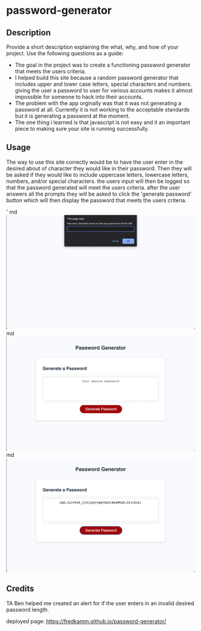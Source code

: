 # password-generator

## Description

Provide a short description explaining the what, why, and how of your project. Use the following questions as a guide:

- The goal in the project was to create a functioning password generator that meets the users criteria.
- I helped build this site because a random password generator that includes upper and lower case letters, special characters and numbers. giving the user a password to user for various accounts makes it almost impossible for someone to hack into their accounts.
- The problem with the app orginally was that it was not generating a password at all. Currently it is not working to the acceptable standards but it is generating a password at the moment.
- The one thing i learned is that javascript is not easy and it an important piece to making sure your site is running successfully.


## Usage

The way to use this site correctly would be to have the user enter in the desired about of character they would like in their password. Then they will be asked if they would like to include uppercase letters, lowercase letters, numbers, and/or special characters. the users input will then be logged so that the password generated will meet the users criteria. after the user answers all the prompts they will be asked to click the 'generate password' button which will then display the password that meets the users criteria.

'
    md![alt text](./assets/images/Screen%20Shot%202022-07-21%20at%207.57.50%20PM.png)
    md![alt text](./assets/images/Screen%20Shot%202022-07-21%20at%207.58.04%20PM.png)
    md![alt text](./assets/images/Screen%20Shot%202022-07-21%20at%207.58.15%20PM.png)
    

## Credits

TA Ben helped me created an alert for if the user enters in an invalid desired password length.

deployed page: https://fredkamm.github.io/password-generator/
